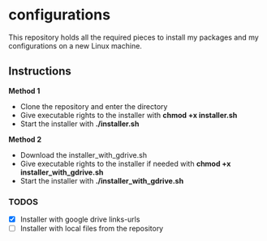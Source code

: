# configurations
This repository holds all the required pieces to install my packages and my configurations on a new Linux machine.

## Instructions
__Method 1__
* Clone the repository and enter the directory
* Give executable rights to the installer with **chmod +x installer.sh**
* Start the installer with **./installer.sh**

__Method 2__
* Download the installer_with_gdrive.sh
* Give executable rights to the installer if needed with **chmod +x installer_with_gdrive.sh**
* Start the installer with **./installer_with_gdrive.sh**

### TODOS
- [x] Installer with google drive links-urls
- [ ] Installer with local files from the repository
